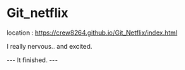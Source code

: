 # Git_netflix
location : https://crew8264.github.io/Git_Netflix/index.html

I really nervous.. and excited.

--- It finished. ---